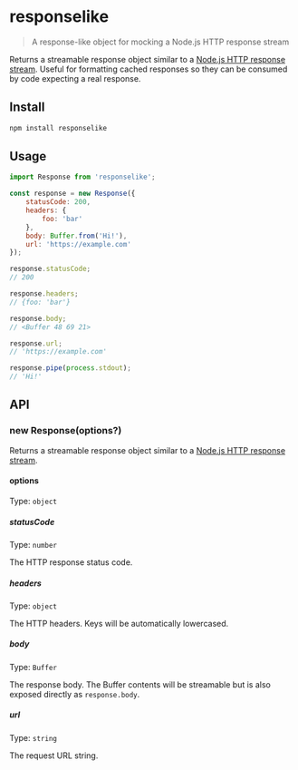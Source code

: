 # responselike

> A response-like object for mocking a Node.js HTTP response stream

Returns a streamable response object similar to a [Node.js HTTP response stream](https://nodejs.org/api/http.html#http_class_http_incomingmessage). Useful for formatting cached responses so they can be consumed by code expecting a real response.

## Install

```sh
npm install responselike
```

## Usage

```js
import Response from 'responselike';

const response = new Response({
	statusCode: 200,
	headers: {
		foo: 'bar'
	},
	body: Buffer.from('Hi!'),
	url: 'https://example.com'
});

response.statusCode;
// 200

response.headers;
// {foo: 'bar'}

response.body;
// <Buffer 48 69 21>

response.url;
// 'https://example.com'

response.pipe(process.stdout);
// 'Hi!'
```

## API

### new Response(options?)

Returns a streamable response object similar to a [Node.js HTTP response stream](https://nodejs.org/api/http.html#http_class_http_incomingmessage).

#### options

Type: `object`

##### statusCode

Type: `number`

The HTTP response status code.

##### headers

Type: `object`

The HTTP headers. Keys will be automatically lowercased.

##### body

Type: `Buffer`

The response body. The Buffer contents will be streamable but is also exposed directly as `response.body`.

##### url

Type: `string`

The request URL string.
